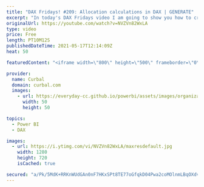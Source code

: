 ```yaml
---
title: "DAX Fridays! #209: Allocation calculations in DAX | GENERATE"
excerpt: "In today's DAX Fridays video I am going to show you how to create allocation tables using DAX.  I showed you in a previous video how to do it in Power Query, so if you prefer it that way, check this video instead: https://www.youtube.com/watch?v=ChXz-7o6-R8  Here you can download all the pbix files:"
originalUrl: https://youtube.com/watch?v=NVZVn82WxLA
type: video
price: Free
length: PT10M12S
publishedDateTime: 2021-05-17T12:14:09Z
heat: 50

featuredContent: "<iframe width=\"800\" height=\"500\" frameborder=\"0\" src=\"https://www.youtube.com/embed/NVZVn82WxLA\" allow=\"accelerometer; autoplay; encrypted-media; gyroscope; picture-in-picture\" allowfullscreen></iframe>"

provider:
  name: Curbal
  domain: curbal.com
  images:
    - url: https://everyday-cc.github.io/powerbi/assets/images/organizations/curbal.com-50x50.jpg
      width: 50
      height: 50

topics:
  - Power BI
  - DAX

images:
  - url: https://i.ytimg.com/vi/NVZVn82WxLA/maxresdefault.jpg
    width: 1280
    height: 720
    isCached: true

secured: "a/Pk/5MdK+RRKnWUdGAn0nF7HKxSPt8TE77oGfqkD04Pwa2coMOlnmLBqOXdvz1xuKB5X/33eFSs7nKYL4zINHnN+JBRPv75opThQ0xRLW84Z8IxAS1CzlxFFb8igWE5GC5I/FVfDdsFriTQvUci+xh4CP0WOSJdCGCh+66a1Ui80s8jRuKhFKQNhStGM0Toopgu2tst0WOtJUxaBza8tZlXM7cGDJDcEJGjBzzbY+zc2oRei5KV2Vqhyb+JRJk65xd68c9/cxh3JdjBJgU79j6NUip+LVp++zdntJV0/j4MfDZ4aXgjtRZFEW9HgD9YeH2LlhYmj4v8FPuCIcIswHVrL1xlNw6k9+v02+VYPYvcG2FPvkWgd9Fny6dTFt6d1Vb591yXjk1OP6a0QmCOc1BhPz2whappyGlWnPU64Zc=;YV8/KmnkzuSGcCKT3ms6Hw=="
---
```


